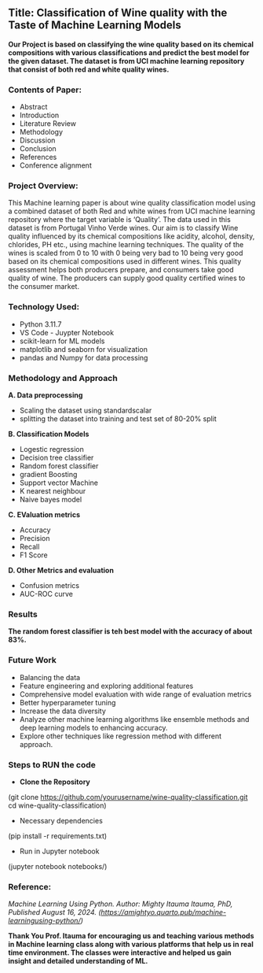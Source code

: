 ## **Title: Classification of Wine quality with the Taste of Machine Learning Models**

**Our Project is based on classifying the wine quality based on its chemical compositions with various classifications and predict the best model for the given dataset. The dataset is from UCI machine learning repository 
that consist of both red and white quality wines.** 


### **Contents of Paper:**

* Abstract
* Introduction
* Literature Review
* Methodology
* Discussion 
* Conclusion
* References
* Conference alignment

### **Project Overview:**

This Machine learning paper is about wine quality classification model using a combined dataset of both Red and white wines from UCI machine learning repository where the target variable is ‘Quality’. 
The data used in this dataset is from Portugal Vinho Verde wines. Our aim is to classify Wine quality influenced by its chemical compositions like acidity, alcohol, density, chlorides, PH etc., using machine 
learning techniques. The quality of the wines is scaled from 0 to 10 with 0 being very bad to 10 being very good based on its chemical compositions used in different wines. This quality assessment helps both 
producers prepare, and consumers take good quality of wine. The producers can supply good quality certified wines to the consumer market.

[DATASET LINK]: (https://archive.ics.uci.edu/dataset/186/wine+quality)

### **Technology Used:**

* Python 3.11.7
* VS Code - Juypter Notebook
* scikit-learn for ML models
* matplotlib and seaborn for visualization
* pandas and Numpy for data processing

### **Methodology and Approach**

**A. Data preprocessing**

* Scaling the dataset using standardscalar
* splitting the dataset into training and test set of 80-20% split

**B. Classification Models**

* Logestic regression
* Decision tree classifier
* Random forest classifier
* gradient Boosting
* Support vector Machine
* K nearest neighbour
* Naive bayes model

**C. EValuation metrics**

* Accuracy
* Precision
* Recall
* F1 Score

**D. Other Metrics and evaluation**

* Confusion metrics
* AUC-ROC curve

### **Results**

**The random forest classifier is teh best model with the accuracy of about 83%.**

### **Future Work**

* Balancing the data
* Feature engineering and exploring additional
features
* Comprehensive model evaluation with wide range
of evaluation metrics
* Better hyperparameter tuning
* Increase the data diversity
* Analyze other machine learning algorithms like ensemble methods and deep learning models to enhancing accuracy.
* Explore other techniques like regression method with different approach.


### **Steps to RUN the code**

* **Clone the Repository**

(git clone https://github.com/yourusername/wine-quality-classification.git
cd wine-quality-classification)
  
* Necessary dependencies

(pip install -r requirements.txt)

* Run in Jupyter notebook
  
(jupyter notebook notebooks/)

### **Reference:**

*Machine Learning Using Python. Author: Mighty Itauma Itauma, PhD, Published August 16, 2024. (https://amightyo.quarto.pub/machine-learningusing-python/)*


**Thank You Prof. Itauma for encouraging us and teaching various methods in Machine learning class along with various platforms that help us in real time environment. The classes were interactive and helped us gain insight and detailed understanding of ML.**
